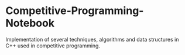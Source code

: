 # Competitive-Programming-Notebook
Implementation of several techniques, algorithms and data structures in C++ used in competitive programming.

